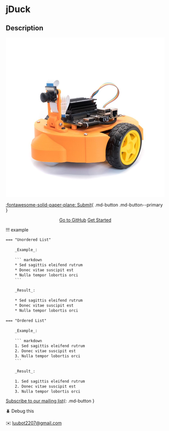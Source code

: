# jDuck

## Description

<!-- <p align="center">
<img src="/images/jduck.jpeg" width=80% alt="jDuck">
</p> -->

![jduck](images/jduck.jpeg)

[:fontawesome-solid-paper-plane: Submit](#){ .md-button .md-button--primary }

<div style="text-align: center;">
    <a href="https://github.com/NVIDIA-AI-IOT/jetbot" class="md-button">Go to GitHub</a>
    <a href="getting_started.html" class="md-button md-button--primary">Get Started</a>
</div>

!!! example

    === "Unordered List"

        _Example_:

        ``` markdown
        * Sed sagittis eleifend rutrum
        * Donec vitae suscipit est
        * Nulla tempor lobortis orci
        ```

        _Result_:

        * Sed sagittis eleifend rutrum
        * Donec vitae suscipit est
        * Nulla tempor lobortis orci

    === "Ordered List"

        _Example_:

        ``` markdown
        1. Sed sagittis eleifend rutrum
        2. Donec vitae suscipit est
        3. Nulla tempor lobortis orci
        ```

        _Result_:

        1. Sed sagittis eleifend rutrum
        2. Donec vitae suscipit est
        3. Nulla tempor lobortis orci

[Subscribe to our mailing list](#){: .md-button }

:beetle: Debug this

:envelope: luubot2207@gmail.com
